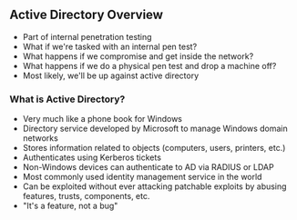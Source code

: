 ## Active Directory Overview
- Part of internal penetration testing
- What if we're tasked with an internal pen test?
- What happens if we compromise and get inside the network?
- What happens if we do a physical pen test and drop a machine off?
- Most likely, we'll be up against active directory

### What is Active Directory?
- Very much like a phone book for Windows
- Directory service developed by Microsoft to manage Windows domain networks
- Stores information related to objects (computers, users, printers, etc.)
- Authenticates using Kerberos tickets
- Non-Windows devices can authenticate to AD via RADIUS or LDAP
- Most commonly used identity management service in the world
- Can be exploited without ever attacking patchable exploits by abusing features, trusts, components, etc.
- "It's a feature, not a bug"
